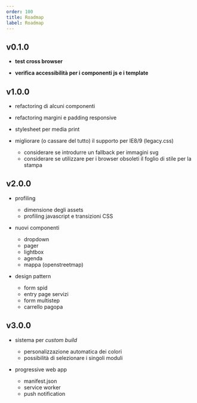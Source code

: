 ```yaml
---
order: 100
title: Roadmap
label: Roadmap
---
```


## v0.1.0

- **test cross browser**

- **verifica accessibilità per i componenti js e i template**

## v1.0.0

- refactoring di alcuni componenti

- refactoring margini e padding responsive

- stylesheet per media print

- migliorare (o cassare del tutto) il supporto per IE8/9 (legacy.css)
  - considerare se introdurre un fallback per immagini svg
  - considerare se utilizzare per i browser obsoleti il foglio di stile per la stampa

## v2.0.0

- profiling
  - dimensione degli assets
  - profiling javascript e transizioni CSS

- nuovi componenti
  - dropdown
  - pager
  - lightbox
  - agenda
  - mappa (openstreetmap)

- design pattern
  - form spid
  - entry page servizi
  - form multistep
  - carrello pagopa

## v3.0.0

- sistema per *custom build*
  - personalizzazione automatica dei colori
  - possibilità di selezionare i singoli moduli

- progressive web app
  - manifest.json
  - service worker
  - push notification
